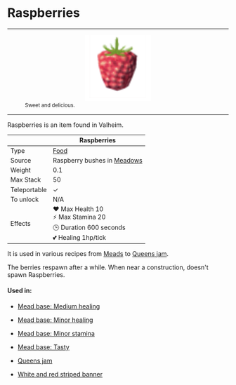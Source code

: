 # Raspberries
-------------

<style>
img {width:30px;}
.tb {width:150px;display: block;margin-left: auto;margin-right: auto;}
</style>

<figure>
<img src="/assets/raspberries.png" class="tb" />
<figcaption><small>Sweet and delicious.</small></figcaption>
</figure>

-------------

Raspberries is an item found in Valheim.

|        | Raspberries              |
| ----------- | ------------------------------------ |
| Type       | [Food](../../type/food)  |
| Source      | Raspberry bushes in [Meadows](../../biomes/meadows) |
| Weight | 0.1
| Max Stack | 50
| Teleportable | ✓
| To unlock | N/A |
| Effects | ❤️ Max Health 10<br>⚡ Max Stamina 20<br>🕒 Duration 600 seconds<br>💕 Healing 1hp/tick

It is used in various recipes from [Meads](../../objects/fermenter) to [Queens jam](../../items/queens_jam).

The berries respawn after a while. When near a construction, doesn't spawn Raspberries.

#### Used in:

* [Mead base: Medium healing](../../items/bronze)
* [Mead base: Minor healing](../../items/mead_base_minor_healing)
* [Mead base: Minor stamina](../../items/mead_base_minor_stamina)
* [Mead base: Tasty](../../items/mead_base_tasty)
* [Queens jam](../../items/queens_jam)


* [White and red striped banner](../../object/white_and_red_striped_banner)